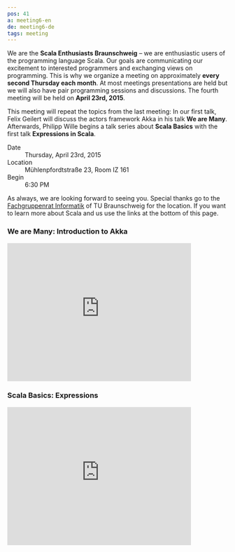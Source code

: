 ```yaml
---
pos: 41
a: meeting6-en
de: meeting6-de
tags: meeting
---
```


We are the **Scala Enthusiasts Braunschweig** – we are enthusiastic users of the programming language Scala.
Our goals are communicating our excitement to interested programmers and exchanging views on programming.
This is why we organize a meeting on approximately **every second Thursday each month**.
At most meetings presentations are held but we will also have pair programming sessions and discussions.
The fourth meeting will be held on **April 23rd, 2015**.

This meeting will repeat the topics from the last meeting:
In our first talk, Felix Geilert will discuss the actors framework Akka in his talk **We are Many**.
Afterwards, Philipp Wille begins a talk series about **Scala Basics** with the first talk **Expressions in Scala**.


<dl>
    <dt>Date</dt><dd>Thursday, April 23rd, 2015</dd>
    <dt>Location</dt><dd>Mühlenpfordtstraße 23, Room IZ 161</dd>
    <dt>Begin</dt><dd>6:30 PM</dd>
</dl>

As always, we are looking forward to seeing you.
Special thanks go to the [Fachgruppenrat Informatik](http://fginfo.cs.tu-bs.de) of TU Braunschweig for the location.
If you want to learn more about Scala and us use the links at the bottom of this page.


### We are Many: Introduction to Akka

<iframe width="420" height="315" src="https://www.youtube.com/embed/mX2NEHOuKz8" frameborder="0" allowfullscreen="allowfullscreen"></iframe>


### Scala Basics: Expressions

<iframe width="420" height="315" src="https://www.youtube.com/embed/JeidLZFKiLw" frameborder="0" allowfullscreen="allowfullscreen"></iframe>